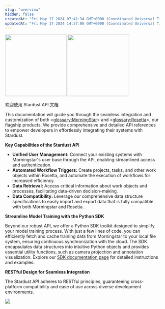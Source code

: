```yaml
---
slug: "overview"
hidden: false
createdAt: "Fri May 17 2024 07:42:34 GMT+0000 (Coordinated Universal Time)"
updatedAt: "Fri May 17 2024 14:37:06 GMT+0000 (Coordinated Universal Time)"
---
```


<img src="https://files.readme.io/1d920f1-image.png" width="200px" style="margin: 0 auto" />
<img src="https://files.readme.io/1a52b24-image.png" width="200px" style="margin: 0 auto" />

欢迎使用 Stardust API 文档

This documentation will guide you through the seamless integration and customization of both <<glossary:MorningStar>> and <<glossary:Rosetta>>, our flagship products. We provide comprehensive and detailed API references to empower developers in effortlessly integrating their systems with Stardust.

**Key Capabilities of the Stardust API**

- **Unified User Management:** Connect your existing systems with Morningstar's user base through the API, enabling streamlined access and authentication.
- **Automated Workflow Triggers:** Create projects, tasks, and other work objects within Rosetta, and automate the execution of workflows for increased efficiency.
- **Data Retrieval:** Access critical information about work objects and processes, facilitating data-driven decision-making.
- **Data Compatibility:** Leverage our comprehensive data structure specifications to easily import and export data that is fully compatible with both Morningstar and Rosetta.

**Streamline Model Training with the Python SDK**

Beyond our robust API, we offer a Python SDK toolkit designed to simplify your model training process. With just a few lines of code, you can efficiently fetch and cache training data from Morningstar to your local file system, ensuring continuous synchronization with the cloud. The SDK encapsulates data structures into intuitive Python objects and provides essential utility functions, such as camera projection and annotation visualization. Explore our [SDK documentation page](https://sdk-docs.stardust.ai/overview.html) for detailed instructions and examples.

**RESTful Design for Seamless Integration**

The Stardust API adheres to RESTful principles, guaranteeing cross-platform compatibility and ease of use across diverse development environments.

![](https://files.readme.io/28b44b7-image.png)
